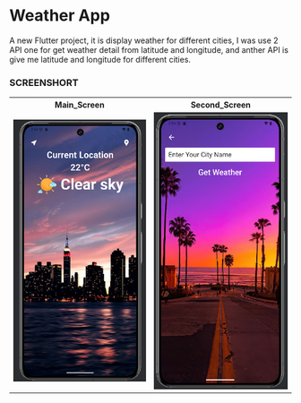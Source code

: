 # Weather App

A new Flutter project, it is display weather for different cities,
I was use 2 API one for get weather detail from latitude and longitude, and anther API is give me latitude and longitude for different cities.

<h3>SCREENSHORT</h3>
<table>
  <tr>
    <th>Main_Screen</th>
    <th>Second_Screen</th>
  <tr>
    <td><img src = "https://github.com/Tusharlathiya8140/Weather-app/blob/master/main.png?raw=true"></td>
    <td><img src = "https://github.com/Tusharlathiya8140/Weather-app/blob/master/second_screen.png?raw=true"></td>
  </tr>
</table>

